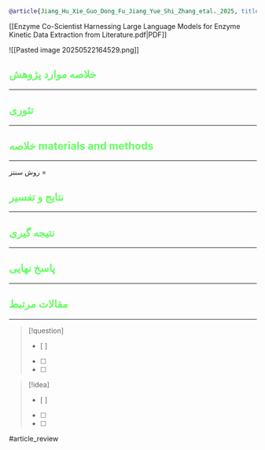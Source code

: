 
```bibtex
@article{Jiang_Hu_Xie_Guo_Dong_Fu_Jiang_Yue_Shi_Zhang_etal._2025, title={Enzyme Co-Scientist: Harnessing Large Language Models for Enzyme Kinetic Data Extraction from Literature}, url={https://www.biorxiv.org/content/10.1101/2025.03.03.641178v1}, DOI={[10.1101/2025.03.03.641178](https://doi.org/10.1101/2025.03.03.641178)}, journal={bioRxiv (Cold Spring Harbor Laboratory)}, author={Jiang, Jinling and Hu, Jie and Xie, Siwei and Guo, Menghao and Dong, Yuhang and Fu, Shuai and Jiang, Xianyue and Yue, Zhenlei and Shi, Junchao and Zhang, Xiaoyu and Song, Minghui and Chen, Guangyong and Lu, Hua and Wu, Xindong and Guo, Pei and Han, Da and Sun, Zeyi and Qiu, Jiezhong}, year={2025}, month=mar }
```

[[Enzyme Co-Scientist Harnessing Large Language Models for Enzyme Kinetic Data Extraction from Literature.pdf|PDF]]


![[Pasted image 20250522164529.png]]


## <span style="color:#64ff61">خلاصه موارد پژوهش</span>
---

## <span style="color:#64ff61">تئوری</span>
---



## <span style="color:#64ff61">خلاصه materials and methods</span>
---

روش سنتز = 



## <span style="color:#64ff61"> نتایج و تفسیر</span>
---



## <span style="color:#64ff61">نتیجه گیری</span>
---



## <span style="color:#64ff61">پاسخ نهایی</span>
---




## <span style="color:#64ff61">مقالات مرتبط</span>
---





> [!question] 
>- [ ] 
>- [ ]  
>- [ ] 


> [!idea] 
> - [ ] 
>- [ ] 
>- [ ] 



#article_review
